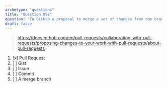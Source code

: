 ```yaml
---
archetype: "questions"
title: "Question 092"
question: "In GitHub a proposal to merge a set of changes from one branch into another branch is called a:"
draft: false
---
```



> https://docs.github.com/en/pull-requests/collaborating-with-pull-requests/proposing-changes-to-your-work-with-pull-requests/about-pull-requests
1. [x] Pull Request
1. [ ] Gist
1. [ ] Issue
1. [ ] Commit
1. [ ] A merge branch

